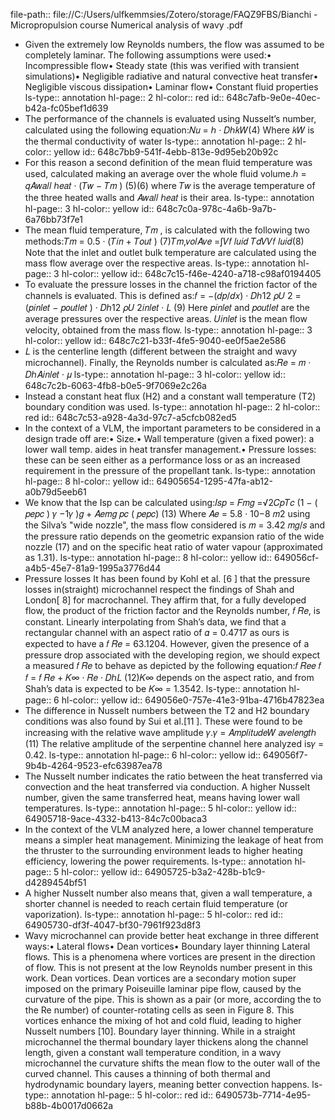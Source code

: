 file-path:: file://C:/Users/ulfkemmsies/Zotero/storage/FAQZ9FBS/Bianchi - Micropropulsion course Numerical analysis of wavy .pdf

- Given the extremely low Reynolds numbers, the flow was assumed to be completely laminar. The following assumptions were used:• Incompressible flow• Steady state (this was verified with transient simulations)• Negligible radiative and natural convective heat transfer• Negligible viscous dissipation• Laminar flow• Constant fluid properties
  ls-type:: annotation
  hl-page:: 2
  hl-color:: red
  id:: 648c7afb-9e0e-40ec-b42a-fc05bef1d639
- The performance of the channels is evaluated using Nusselt’s number, calculated using the following equation:𝑁𝑢 = ℎ · 𝐷ℎ𝑘𝑊(4) Where 𝑘𝑊 is the thermal conductivity of water
  ls-type:: annotation
  hl-page:: 2
  hl-color:: yellow
  id:: 648c7bb9-541f-4ebb-813e-9d95eb20b92c
- For this reason a second definition of the mean fluid temperature was used, calculated making an average over the whole fluid volume.ℎ = 𝑞𝐴𝑤𝑎𝑙𝑙 ℎ𝑒𝑎𝑡 · (𝑇𝑤 − 𝑇𝑚 ) (5)(6) where 𝑇𝑤 is the average temperature of the three heated walls and 𝐴𝑤𝑎𝑙𝑙 ℎ𝑒𝑎𝑡 is their area.
  ls-type:: annotation
  hl-page:: 3
  hl-color:: yellow
  id:: 648c7c0a-978c-4a6b-9a7b-6a76bb73f7e1
- The mean fluid temperature, 𝑇𝑚 , is calculated with the following two methods:𝑇𝑚 = 0.5 · (𝑇𝑖𝑛 + 𝑇𝑜𝑢𝑡 ) (7)𝑇𝑚,𝑣𝑜𝑙𝐴𝑣𝑒 =∫𝑉𝑓 𝑙𝑢𝑖𝑑 𝑇𝑑𝑉𝑉𝑓 𝑙𝑢𝑖𝑑(8) Note that the inlet and outlet bulk temperature are calculated using the mass flow average over the respective areas.
  ls-type:: annotation
  hl-page:: 3
  hl-color:: yellow
  id:: 648c7c15-f46e-4240-a718-c98af0194405
- To evaluate the pressure losses in the channel the friction factor of the channels is evaluated. This is defined as:𝑓 = −(𝑑𝑝/𝑑𝑥) · 𝐷ℎ12 𝜌𝑈 2 = (𝑝𝑖𝑛𝑙𝑒𝑡 − 𝑝𝑜𝑢𝑡𝑙𝑒𝑡 ) · 𝐷ℎ12 𝜌𝑈 2𝑖𝑛𝑙𝑒𝑡 · 𝐿 (9) Here 𝑝𝑖𝑛𝑙𝑒𝑡 and 𝑝𝑜𝑢𝑡𝑙𝑒𝑡 are the average pressures over the respective areas. 𝑈𝑖𝑛𝑙𝑒𝑡 is the mean flow velocity, obtained from the mass flow.
  ls-type:: annotation
  hl-page:: 3
  hl-color:: yellow
  id:: 648c7c21-b33f-4fe5-9040-ee0f5ae2e586
- 𝐿 is the centerline length (different between the straight and wavy microchannel). Finally, the Reynolds number is calculated as:𝑅𝑒 = 𝑚 · 𝐷ℎ𝐴𝑖𝑛𝑙𝑒𝑡 · 𝜇 
  ls-type:: annotation
  hl-page:: 3
  hl-color:: yellow
  id:: 648c7c2b-6063-4fb8-b0e5-9f7069e2c26a
- Instead a constant heat flux (H2) and a constant wall temperature (T2) boundary condition was used. 
  ls-type:: annotation
  hl-page:: 2
  hl-color:: red
  id:: 648c7c53-a928-4a3d-97c7-a5cfcb082ed5
- In the context of a VLM, the important parameters to be considered in a design trade off are:• Size.• Wall temperature (given a fixed power): a lower wall temp. aides in heat transfer management.• Pressure losses: these can be seen either as a performance loss or as an increased requirement in the pressure of the propellant tank.
  ls-type:: annotation
  hl-page:: 8
  hl-color:: yellow
  id:: 64905654-1295-47fa-ab12-a0b79d5eeb61
- We know that the Isp can be calculated using:𝐼𝑠𝑝 = 𝐹𝑚𝑔 =√2𝐶𝑝𝑇𝑐 (1 − ( 𝑝𝑒𝑝𝑐 ) 𝛾 −1𝛾 )𝑔 + 𝐴𝑒𝑚𝑔 𝑝𝑐 ( 𝑝𝑒𝑝𝑐) (13) Where 𝐴𝑒 = 5.8 · 10−8 𝑚2 using the Silva’s "wide nozzle", the mass flow considered is 𝑚 = 3.42 𝑚𝑔/𝑠 and the pressure ratio depends on the geometric expansion ratio of the wide nozzle (17) and on the specific heat ratio of water vapour (approximated as 1.31). 
  ls-type:: annotation
  hl-page:: 8
  hl-color:: yellow
  id:: 649056cf-a4b5-45e7-81a9-1995a3776d44
- Pressure losses It has been found by Kohl et al. [6 ] that the pressure losses in(straight) microchannel respect the findings of Shah and London[ 8] for macrochannel. They affirm that, for a fully developed flow, the product of the friction factor and the Reynolds number, 𝑓 𝑅𝑒, is constant. Linearly interpolating from Shah’s data, we find that a rectangular channel with an aspect ratio of 𝛼 = 0.4717 as ours is expected to have a 𝑓 𝑅𝑒 = 63.1204. However, given the presence of a pressure drop associated with the developing region, we should expect a measured 𝑓 𝑅𝑒 to behave as depicted by the following equation:𝑓 𝑅𝑒𝑒 𝑓 𝑓 = 𝑓 𝑅𝑒 + 𝐾∞ · 𝑅𝑒 · 𝐷ℎ𝐿 (12)𝐾∞ depends on the aspect ratio, and from Shah’s data is expected to be 𝐾∞ = 1.3542.
  ls-type:: annotation
  hl-page:: 6
  hl-color:: yellow
  id:: 649056e0-757e-41e3-91ba-4716b47823ea
- The difference in Nusselt numbers between the T2 and H2 boundary conditions was also found by Sui et al.[11 ]. These were found to be increasing with the relative wave amplitude 𝛾.𝛾 = 𝐴𝑚𝑝𝑙𝑖𝑡𝑢𝑑𝑒𝑊 𝑎𝑣𝑒𝑙𝑒𝑛𝑔𝑡ℎ (11) The relative amplitude of the serpentine channel here analyzed is𝛾 = 0.42.
  ls-type:: annotation
  hl-page:: 6
  hl-color:: yellow
  id:: 649056f7-9b4b-4264-9523-efc63987ea78
- The Nusselt number indicates the ratio between the heat transferred via convection and the heat transferred via conduction. A higher Nusselt number, given the same transferred heat, means having lower wall temperatures. 
  ls-type:: annotation
  hl-page:: 5
  hl-color:: yellow
  id:: 64905718-9ace-4332-b413-84c7c00baca3
- In the context of the VLM analyzed here, a lower channel temperature means a simpler heat management. Minimizing the leakage of heat from the thruster to the surrounding environment leads to higher heating efficiency, lowering the power requirements. 
  ls-type:: annotation
  hl-page:: 5
  hl-color:: yellow
  id:: 64905725-b3a2-428b-b1c9-d4289454bf51
- A higher Nusselt number also means that, given a wall temperature, a shorter channel is needed to reach certain fluid temperature (or vaporization).
  ls-type:: annotation
  hl-page:: 5
  hl-color:: red
  id:: 64905730-df3f-4047-bf30-7961f923d8f3
- Wavy microchannel can provide better heat exchange in three different ways:• Lateral flows• Dean vortices• Boundary layer thinning Lateral flows. This is a phenomena where vortices are present in the direction of flow. This is not present at the low Reynolds number present in this work. Dean vortices. Dean vortices are a secondary motion super imposed on the primary Poiseuille laminar pipe flow, caused by the curvature of the pipe. This is shown as a pair (or more, according the to the Re number) of counter-rotating cells as seen in Figure 8. This vortices enhance the mixing of hot and cold fluid, leading to higher Nusselt numbers [10]. Boundary layer thinning. While in a straight microchannel the thermal boundary layer thickens along the channel length, given a constant wall temperature condition, in a wavy microchannel the curvature shifts the mean flow to the outer wall of the curved channel. This causes a thinning of both thermal and hydrodynamic boundary layers, meaning better convection happens. 
  ls-type:: annotation
  hl-page:: 5
  hl-color:: red
  id:: 6490573b-7714-4e95-b88b-4b0017d0662a